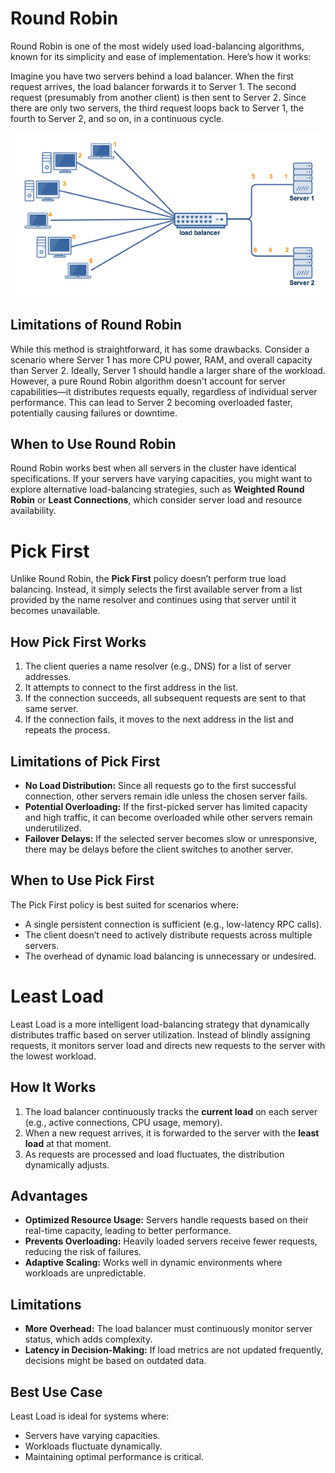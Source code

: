 # Round Robin  

Round Robin is one of the most widely used load-balancing algorithms, known for its simplicity and ease of implementation. Here’s how it works:  

Imagine you have two servers behind a load balancer. When the first request arrives, the load balancer forwards it to Server 1. The second request (presumably from another client) is then sent to Server 2. Since there are only two servers, the third request loops back to Server 1, the fourth to Server 2, and so on, in a continuous cycle.  

![Round Robin](utils/round_robin.webp)

## Limitations of Round Robin  

While this method is straightforward, it has some drawbacks. Consider a scenario where Server 1 has more CPU power, RAM, and overall capacity than Server 2. Ideally, Server 1 should handle a larger share of the workload. However, a pure Round Robin algorithm doesn’t account for server capabilities—it distributes requests equally, regardless of individual server performance. This can lead to Server 2 becoming overloaded faster, potentially causing failures or downtime.  

## When to Use Round Robin  

Round Robin works best when all servers in the cluster have identical specifications. If your servers have varying capacities, you might want to explore alternative load-balancing strategies, such as **Weighted Round Robin** or **Least Connections**, which consider server load and resource availability.


# Pick First  

Unlike Round Robin, the **Pick First** policy doesn’t perform true load balancing. Instead, it simply selects the first available server from a list provided by the name resolver and continues using that server until it becomes unavailable.  

## How Pick First Works  

1. The client queries a name resolver (e.g., DNS) for a list of server addresses.  
2. It attempts to connect to the first address in the list.  
3. If the connection succeeds, all subsequent requests are sent to that same server.  
4. If the connection fails, it moves to the next address in the list and repeats the process.  

## Limitations of Pick First  

- **No Load Distribution:** Since all requests go to the first successful connection, other servers remain idle unless the chosen server fails.  
- **Potential Overloading:** If the first-picked server has limited capacity and high traffic, it can become overloaded while other servers remain underutilized.  
- **Failover Delays:** If the selected server becomes slow or unresponsive, there may be delays before the client switches to another server.  

## When to Use Pick First  

The Pick First policy is best suited for scenarios where:  
- A single persistent connection is sufficient (e.g., low-latency RPC calls).  
- The client doesn’t need to actively distribute requests across multiple servers.  
- The overhead of dynamic load balancing is unnecessary or undesired.  


# Least Load  

Least Load is a more intelligent load-balancing strategy that dynamically distributes traffic based on server utilization. Instead of blindly assigning requests, it monitors server load and directs new requests to the server with the lowest workload.  

## How It Works  

1. The load balancer continuously tracks the **current load** on each server (e.g., active connections, CPU usage, memory).  
2. When a new request arrives, it is forwarded to the server with the **least load** at that moment.  
3. As requests are processed and load fluctuates, the distribution dynamically adjusts.  

## Advantages  

- **Optimized Resource Usage:** Servers handle requests based on their real-time capacity, leading to better performance.  
- **Prevents Overloading:** Heavily loaded servers receive fewer requests, reducing the risk of failures.  
- **Adaptive Scaling:** Works well in dynamic environments where workloads are unpredictable.  

## Limitations  

- **More Overhead:** The load balancer must continuously monitor server status, which adds complexity.  
- **Latency in Decision-Making:** If load metrics are not updated frequently, decisions might be based on outdated data.  

## Best Use Case  

Least Load is ideal for systems where:  
- Servers have varying capacities.  
- Workloads fluctuate dynamically.  
- Maintaining optimal performance is critical.  